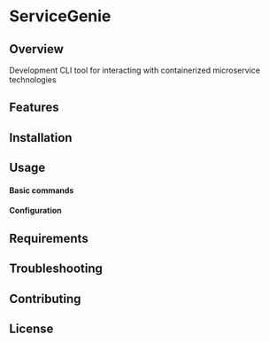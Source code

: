 # ServiceGenie

## Overview

Development CLI tool for interacting with containerized microservice technologies

## Features

## Installation

## Usage

#### Basic commands

#### Configuration

## Requirements

## Troubleshooting

## Contributing

## License
